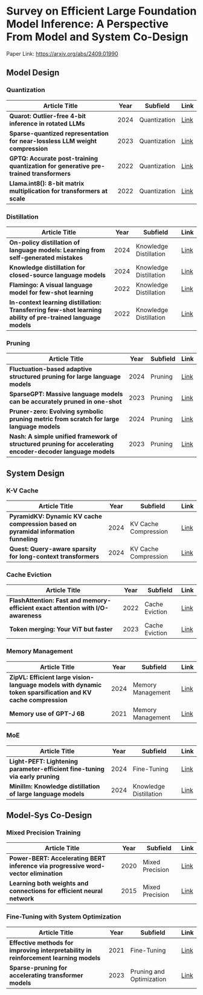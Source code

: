 # Survey on Efficient Large Foundation Model Inference: A Perspective From Model and System Co-Design
Paper Link: https://arxiv.org/abs/2409.01990

## Model Design

### Quantization
| Article Title | Year | Subfield | Link |
| --- | --- | --- | --- |
| **Quarot: Outlier-free 4-bit inference in rotated LLMs** | 2024 | Quantization | [Link](https://arxiv.org/abs/2404.00456) |
| **Sparse-quantized representation for near-lossless LLM weight compression** | 2023 | Quantization | [Link](https://arxiv.org/abs/2306.03078) |
| **GPTQ: Accurate post-training quantization for generative pre-trained transformers** | 2022 | Quantization | [Link](https://arxiv.org/abs/2210.17323) |
| **Llama.int8(): 8-bit matrix multiplication for transformers at scale** | 2022 | Quantization | [Link](https://arxiv.org/abs/2205.14135) |

### Distillation
| Article Title | Year | Subfield | Link |
| --- | --- | --- | --- |
| **On-policy distillation of language models: Learning from self-generated mistakes** | 2024 | Knowledge Distillation | [Link](https://openreview.net/forum?id=OdnNBxlShZG) |
| **Knowledge distillation for closed-source language models** | 2024 | Knowledge Distillation | [Link](https://arxiv.org/abs/2401.07013) |
| **Flamingo: A visual language model for few-shot learning** | 2022 | Knowledge Distillation | [Link](https://arxiv.org/abs/2204.14198) |
| **In-context learning distillation: Transferring few-shot learning ability of pre-trained language models** | 2022 | Knowledge Distillation | [Link](https://arxiv.org/abs/2212.10670) |

### Pruning
| Article Title | Year | Subfield | Link |
| --- | --- | --- | --- |
| **Fluctuation-based adaptive structured pruning for large language models** | 2024 | Pruning | [Link](https://arxiv.org/abs/2406.02069) |
| **SparseGPT: Massive language models can be accurately pruned in one-shot** | 2023 | Pruning | [Link](https://arxiv.org/abs/2303.12712) |
| **Pruner-zero: Evolving symbolic pruning metric from scratch for large language models** | 2024 | Pruning | [Link](https://arxiv.org/abs/2406.02924) |
| **Nash: A simple unified framework of structured pruning for accelerating encoder-decoder language models** | 2023 | Pruning | [Link](https://arxiv.org/abs/2310.10054) |

## System Design

### K-V Cache
| Article Title | Year | Subfield | Link |
| --- | --- | --- | --- |
| **PyramidKV: Dynamic KV cache compression based on pyramidal information funneling** | 2024 | KV Cache Compression | [Link](https://arxiv.org/abs/2406.02069) |
| **Quest: Query-aware sparsity for long-context transformers** | 2024 | KV Cache Compression | [Link](https://arxiv.org/abs/2401.07013) |

### Cache Eviction
| Article Title | Year | Subfield | Link |
| --- | --- | --- | --- |
| **FlashAttention: Fast and memory-efficient exact attention with I/O-awareness** | 2022 | Cache Eviction | [Link](https://arxiv.org/abs/2205.14135) |
| **Token merging: Your ViT but faster** | 2023 | Cache Eviction | [Link](http://arxiv.org/abs/2210.09461) |

### Memory Management
| Article Title | Year | Subfield | Link |
| --- | --- | --- | --- |
| **ZipVL: Efficient large vision-language models with dynamic token sparsification and KV cache compression** | 2024 | Memory Management | [Link](https://arxiv.org/abs/2410.08584) |
| **Memory use of GPT-J 6B** | 2021 | Memory Management | [Link](https://discuss.huggingface.co/t/memory-use-of-gpt-j-6b/10078) |

### MoE
| Article Title | Year | Subfield | Link |
| --- | --- | --- | --- |
| **Light-PEFT: Lightening parameter-efficient fine-tuning via early pruning** | 2024 | Fine-Tuning | [Link](https://arxiv.org/abs/2406.03792) |
| **Minillm: Knowledge distillation of large language models** | 2024 | Knowledge Distillation | [Link](https://openreview.net/forum?id=OdnNBxlShZG) |

## Model-Sys Co-Design

### Mixed Precision Training
| Article Title | Year | Subfield | Link |
| --- | --- | --- | --- |
| **Power-BERT: Accelerating BERT inference via progressive word-vector elimination** | 2020 | Mixed Precision | [Link](https://arxiv.org/abs/2005.12345) |
| **Learning both weights and connections for efficient neural network** | 2015 | Mixed Precision | [Link](https://arxiv.org/abs/1803.03635) |

### Fine-Tuning with System Optimization
| Article Title | Year | Subfield | Link |
| --- | --- | --- | --- |
| **Effective methods for improving interpretability in reinforcement learning models** | 2021 | Fine-Tuning | [Link](https://link.springer.com/article/10.1007/s10462-021-09984-x) |
| **Sparse-pruning for accelerating transformer models** | 2023 | Pruning and Optimization | [Link](https://arxiv.org/abs/2305.14135) |

